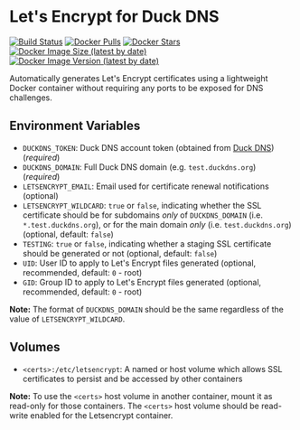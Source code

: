 # Let's Encrypt for Duck DNS

[![Build Status](https://github.com/maksimstojkovic/docker-letsencrypt/actions/workflows/docker-build.yml/badge.svg)](https://github.com/maksimstojkovic/docker-letsencrypt)
[![Docker Pulls](https://img.shields.io/docker/pulls/maksimstojkovic/letsencrypt)](https://hub.docker.com/r/maksimstojkovic/letsencrypt)
[![Docker Stars](https://img.shields.io/docker/stars/maksimstojkovic/letsencrypt)](https://hub.docker.com/r/maksimstojkovic/letsencrypt)
[![Docker Image Size (latest by date)](https://img.shields.io/docker/image-size/maksimstojkovic/letsencrypt)](https://hub.docker.com/r/maksimstojkovic/letsencrypt)
[![Docker Image Version (latest by date)](https://img.shields.io/docker/v/maksimstojkovic/letsencrypt)](https://hub.docker.com/r/maksimstojkovic/letsencrypt)

Automatically generates Let's Encrypt certificates using a lightweight Docker container without requiring any ports to be exposed for DNS challenges.

## Environment Variables

* `DUCKDNS_TOKEN`: Duck DNS account token (obtained from [Duck DNS](https://www.duckdns.org)) (*required*)
* `DUCKDNS_DOMAIN`: Full Duck DNS domain (e.g. `test.duckdns.org`) (*required*)
* `LETSENCRYPT_EMAIL`: Email used for certificate renewal notifications (optional)
* `LETSENCRYPT_WILDCARD`: `true` or `false`, indicating whether the SSL certificate should be for subdomains *only* of `DUCKDNS_DOMAIN` (i.e. `*.test.duckdns.org`), or for the main domain *only* (i.e. `test.duckdns.org`) (optional, default: `false`)
* `TESTING`: `true` or `false`, indicating whether a staging SSL certificate should be generated or not (optional, default: `false`)
* `UID`: User ID to apply to Let's Encrypt files generated (optional, recommended, default: `0` - root)
* `GID`: Group ID to apply to Let's Encrypt files generated (optional, recommended, default: `0` - root)

**Note:** The format of `DUCKDNS_DOMAIN` should be the same regardless of the value of `LETSENCRYPT_WILDCARD`.

## Volumes

* `<certs>:/etc/letsencrypt`: A named or host volume which allows SSL certificates to persist and be accessed by other containers

**Note:** To use the `<certs>` host volume in another container, mount it as read-only for those containers. The `<certs>` host volume should be read-write enabled for the Letsencrypt container.
